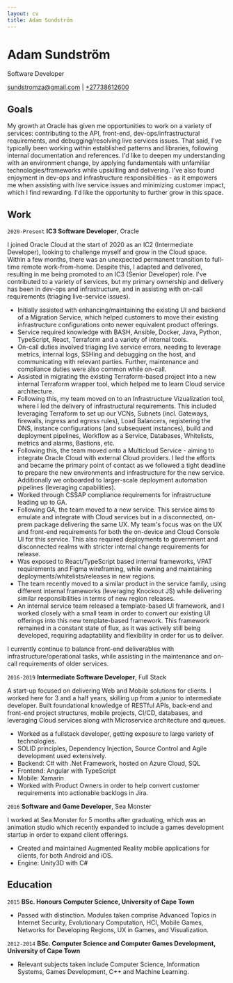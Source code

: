 ```yaml
---
layout: cv
title: Adam Sundström
---
```

# Adam Sundström
Software Developer

<div id="webaddress">
<a href="mailto:sundstromza@gmail.com">sundstromza@gmail.com</a>
| <a href="tel:+27738612600">+27738612600</a>
</div>

## Goals

My growth at Oracle has given me opportunities to work on a variety of services: contributing to the API, front-end, dev-ops/infrastructural requirements, and debugging/resolving live services issues. That said, I've typically been working within established patterns and libraries, following internal documentation and references. I'd like to deepen my understanding with an environment change, by applying fundamentals with unfamiliar technologies/frameworks while upskilling and delivering. I've also found enjoyment in dev-ops and infrastructure responsibilities - as it empowers me when assisting with live service issues and minimizing customer impact, which I find rewarding. I'd like the opportunity to further grow in this space.

## Work

`2020-Present`
__IC3 Software Developer__, Oracle

I joined Oracle Cloud at the start of 2020 as an IC2 (Intermediate Developer), looking to challenge myself and grow in the Cloud space. Within a few months, there was an unexpected permanent transition to full-time remote work-from-home. Despite this, I adapted and delivered, resulting in me being promoted to an IC3 (Senior Developer) role. I've contributed to a variety of services, but my primary ownership and delivery has been in dev-ops and infrastructure, and in assisting with on-call requirements (triaging live-service issues). 
<br />
- Initially assisted with enhancing/maintaining the existing UI and backend of a Migration Service, which helped customers to move their existing infrastructure configurations onto newer equivalent product offerings.
- Service required knowledge with BASH, Ansible, Docker, Java, Python, TypeScript, React, Terraform and a variety of internal tools.
- On-call duties involved triaging live service errors, needing to leverage metrics, internal logs, SSHing and debugging on the host, and communicating with relevant parties. Further, maintenance and compliance duties were also common while on-call.
- Assisted in migrating the existing Terraform-based project into a new internal Terraform wrapper tool, which helped me to learn Cloud service architecture.
- Following this, my team moved on to an Infrastructure Vizualization tool, where I led the delivery of infrastructural requirements. This included leveraging Terraform to set up our VCNs, Subnets (incl. Gateways, firewalls, ingress and egress rules), Load Balancers, registering the DNS, instance configurations (and subsequent instances), build and deployment pipelines, Workflow as a Service, Databases, Whitelists, metrics and alarms, Bastions, etc.
- Following this, the team moved onto a Multicloud Service - aiming to integrate Oracle Cloud with external Cloud providers. I led the efforts and became the primary point of contact as we followed a tight deadline to prepare the new environments and infrastructure for the new service. Additionally we onboarded to larger-scale deployment automation pipelines (leveraging capabilities).
- Worked through CSSAP compliance requirements for infrastructure leading up to GA.
- Following GA, the team moved to a new service. This service aims to emulate and integrate with Cloud services but in a disconnected, on-prem package delivering the same UX. My team's focus was on the UX and front-end requirements for both the on-device and Cloud Console UI for this service.  This also required deployments to government and disconnected realms with stricter internal change requirements for release. 
- Was exposed to React/TypeScript based internal frameworks, VPAT requirements and Figma wireframing, while owning and maintaining deployments/whitelists/releases in new regions.
- The team recently moved to a similar product in the service family, using different internal frameworks (leveraging Knockout JS) while delivering similar responsibilities in terms of new region releases.
- An internal service team released a template-based UI framework, and I worked closely with a small team in order to convert our existing UI offerings into this new template-based framework. This framework remained in a constant state of flux, as it was actively still being developed, requiring adaptability and flexibility in order for us to deliver.

I currently continue to balance front-end deliverables with infrastructure/operational tasks, while assisting in the maintenance and on-call requirements of older services.

`2016-2019`
__Intermediate Software Developer__, Full Stack

A start-up focused on delivering Web and Mobile solutions for clients. I worked here for 3 and a half years, skilling up from a junior to intermediate developer. Built foundational knowledge of RESTful APIs, back-end and front-end project structures, mobile projects, CI/CD, databases, and leveraging Cloud services along with Microservice architecture and queues.
<br />
- Worked as a fullstack developer, getting exposure to large variety of technologies.
- SOLID principles, Dependency Injection, Source Control and Agile development used extensively.
- Backend: C# with .Net Framework, hosted on Azure Cloud, SQL
- Frontend: Angular with TypeScript
- Mobile: Xamarin
- Worked with Product Owners in order to help convert customer requirements into actionable backlogs in Jira.

`2016`
__Software and Game Developer__, Sea Monster

I worked at Sea Monster for 5 months after graduating, which was an animation studio which recently expanded to include a games development startup in order to expand client offerings.
<br />
- Created and maintained Augmented Reality mobile applications for clients, for both Android and iOS.
- Engine: Unity3D with C#

## Education

`2015`
__BSc. Honours Computer Science, University of Cape Town__

- Passed with distinction. Modules taken comprise Advanced Topics in Internet Security, Evolutionary Computation, HCI, Mobile Games, Networks for Developing Regions, UX in Games, and Visualization.

`2012-2014`
__BSc. Computer Science and Computer Games Development, University of Cape Town__

- Relevant subjects taken include Computer Science, Information Systems, Games Development, C++ and Machine Learning.

<!-- ### Footer
Last updated: March 2024 -->
